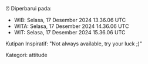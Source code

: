 ⏰ Diperbarui pada:
- WIB: Selasa, 17 Desember 2024 13.36.06 UTC
- WITA: Selasa, 17 Desember 2024 14.36.06 UTC
- WIT: Selasa, 17 Desember 2024 15.36.06 UTC

Kutipan Inspiratif:
"Not always available, try your luck ;)"


Kategori: attitude


